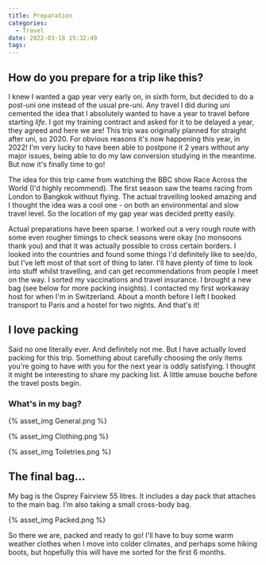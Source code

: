```yaml
---
title: Preparation
categories:
  - Travel
date: 2022-03-18 15:32:49
tags:
---
```

##
## How do you prepare for a trip like this?
I knew I wanted a gap year very early on, in sixth form, but decided to do a post-uni one instead of the usual pre-uni. Any travel I did during uni cemented the idea that I absolutely wanted to have a year to travel before starting *life*. I got my training contract and asked for it to be delayed a year, they agreed and here we are! This trip was originally planned for straight after uni, so 2020. For obvious reasons it's now happening this year, in 2022! I'm very lucky to have been able to postpone it 2 years without any major issues, being able to do my law conversion studying in the meantime. But now it's finally time to go!

The idea for this trip came from watching the BBC show Race Across the World (I'd highly recommend). The first season saw the teams racing from London to Bangkok without flying. The actual travelling looked amazing and I thought the idea was a cool one - on both an environmental and slow travel level. So the location of my gap year was decided pretty easily.

Actual preparations have been sparse. I worked out a very rough route with some even rougher timings to check seasons were okay (no monsoons thank you) and that it was actually possible to cross certain borders. I looked into the countries and found some things I'd definitely like to see/do, but I've left most of that sort of thing to later. I'll have plenty of time to look into stuff whilst travelling, and can get recommendations from people I meet on the way. I sorted my vaccinations and travel insurance. I brought a new bag (see below for more packing insights). I contacted my first workaway host for when I'm in Switzerland. About a month before I left I booked transport to Paris and a hostel for two nights. And that's it!

## I love packing
Said no one literally ever. And definitely not me. But I have actually loved packing for this trip. Something about carefully choosing the only items you're going to have with you for the next year is oddly satisfying. I thought it might be interesting to share my packing list. A little amuse bouche before the travel posts begin.

### What's in my bag?

{% asset_img General.png %}

{% asset_img Clothing.png %}

{% asset_img Toiletries.png %}

## The final bag...
My bag is the Osprey Fairview 55 litres. It includes a day pack that attaches to the main bag.
I’m also taking a small cross-body bag.

{% asset_img Packed.png %}

So there we are, packed and ready to go!
I'll have to buy some warm weather clothes when I move into colder climates, and perhaps some hiking boots, but hopefully this will have me sorted for the first 6 months.